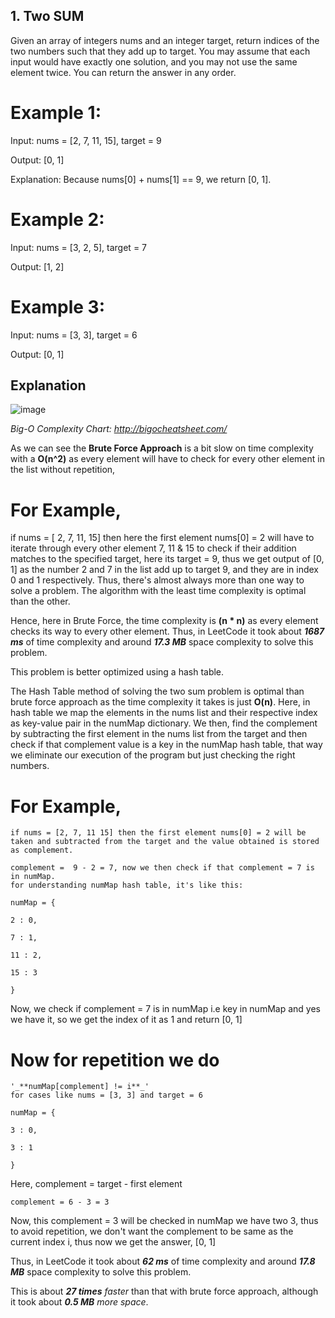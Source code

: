 ## 1. Two SUM

Given an array of integers nums and an integer target, return indices of the two numbers such that they add up to target.
You may assume that each input would have exactly one solution, and you may not use the same element twice.
You can return the answer in any order.

# Example 1:
Input: nums = [2, 7, 11, 15], target = 9

Output: [0, 1]

Explanation: Because nums[0] + nums[1] == 9, we return [0, 1].

# Example 2:
Input: nums = [3, 2, 5], target = 7

Output: [1, 2]

# Example 3:
Input: nums = [3, 3], target = 6

Output: [0, 1]

## Explanation

![image](https://github.com/IshanKarki/LeetCodes/assets/44771554/daf6f63f-bc5d-49e6-9993-bf87687daff2)

_Big-O Complexity Chart: http://bigocheatsheet.com/_

As we can see the **Brute Force Approach** is a bit slow on time complexity with a **O(n^2)** as every element will have to check for every other element in the list without repetition, 

# For Example,

if nums = [ 2, 7, 11, 15] then here the first element nums[0] = 2 will have to iterate through every other element 7, 11 & 15 to check if their addition matches to the specified target, here its target = 9, thus we get output of [0, 1] as the number 2 and 7 in the list add up to target 9, and they are in index 0 and 1 respectively. Thus, there's almost always more than one way to solve a problem. The algorithm with the least time complexity is optimal than the other.

Hence, here in Brute Force, the time complexity is **(n * n)** as every element checks its way to every other element. 
Thus, in LeetCode it took about _**1687 ms**_ of time complexity and around _**17.3 MB**_ space complexity to solve this problem. 

This problem is better optimized using a hash table.

The Hash Table method of solving the two sum problem is optimal than brute force approach as the time complexity it takes is just **O(n)**.
Here, in hash table we map the elements in the nums list and their respective index as key-value pair in the numMap dictionary. We then, find the complement by subtracting the first element in the nums list from the target and then check if that complement value is a key in the numMap hash table, that way we eliminate our execution of the program but just checking the right numbers. 

# For Example,

    if nums = [2, 7, 11 15] then the first element nums[0] = 2 will be taken and subtracted from the target and the value obtained is stored as complement.

    complement =  9 - 2 = 7, now we then check if that complement = 7 is in numMap.
    for understanding numMap hash table, it's like this:

    numMap = {

    2 : 0,

    7 : 1,

    11 : 2,

    15 : 3

    }
 
Now, we check if complement = 7 is in numMap i.e key in numMap and yes we have it, so we get the index of it as 1 and return [0, 1]

# Now for repetition we do 
    
    '_**numMap[complement] != i**_'  
    for cases like nums = [3, 3] and target = 6

    numMap = {

    3 : 0,

    3 : 1

    }

Here, complement = target - first element

    complement = 6 - 3 = 3

Now, this complement = 3 will be checked in numMap we have two 3, thus to avoid repetition, we don't want the complement to be same as the current index i, thus now we get the answer,
[0, 1]

Thus, in LeetCode it took about _**62 ms**_ of time complexity and around _**17.8 MB**_ space complexity to solve this problem.

This is about _****27 times**** faster_ than that with brute force approach, although it took about _**0.5 MB** more space_.


